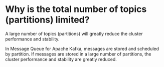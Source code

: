 # Why is the total number of topics \(partitions\) limited?

A large number of topics \(partitions\) will greatly reduce the cluster performance and stability.

In Message Queue for Apache Kafka, messages are stored and scheduled by partition. If messages are stored in a large number of partitions, the cluster performance and stability are greatly reduced.

